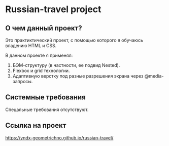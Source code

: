 # Russian-travel project

## О чем данный проект?

Это практиктический проект, с помощью которого я обучаюсь владению HTML и СSS.

В данном проекте я применял:
1. БЭМ-структуру (в частности, ее подвид Nested).
2. Flexbox и grid технологии.
3. Адаптивную верстку под разные разрешения экрана через @media-запросы.

## Системные требования

Спецальные требования отсутствуют.

## Ссылка на проект

https://yndx-geometrichno.github.io/russian-travel/
